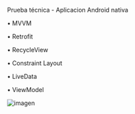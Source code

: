 Prueba técnica - Aplicacion Android nativa

•	MVVM

•	Retrofit

•	RecycleView

•	Constraint Layout

•	LiveData

•	ViewModel

![imagen](https://github.com/MrPatoCode/UsersAPI/assets/147260416/fabdc2fe-5717-49dc-9c09-47cf7eaee044)

